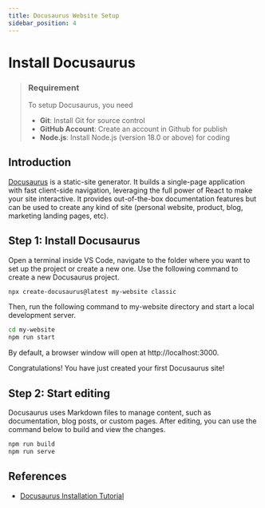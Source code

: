 ```yaml
---
title: Docusaurus Website Setup
sidebar_position: 4
---
```


# Install Docusaurus

> ### Requirement
> To setup Docusaurus, you need 
> - **Git**: Install Git for source control
> - **GitHub Account**: Create an account in Github for publish
> - **Node.js**: Install Node.js (version 18.0 or above) for coding

## Introduction
[Docusaurus](https://docusaurus.io/docs) is a static-site generator. It builds a single-page application with fast client-side navigation, leveraging the full power of React to make your site interactive. It provides out-of-the-box documentation features but can be used to create any kind of site (personal website, product, blog, marketing landing pages, etc).



## Step 1: Install Docusaurus
Open a terminal inside VS Code, navigate to the folder where you want to set up the project or create a new one. Use the following command to create a new Docusaurus project.

```bash
npx create-docusaurus@latest my-website classic
```

Then, run the following command to my-website directory and start a local development server.

```bash
cd my-website
npm run start
```

By default, a browser window will open at http://localhost:3000.

Congratulations! You have just created your first Docusaurus site! 

## Step 2: Start editing 
Docusaurus uses Markdown files to manage content, such as documentation, blog posts, or custom pages. After editing, you can use the command below to build and view the changes.

```bash
npm run build
npm run serve
```

## References
- [Docusaurus Installation Tutorial](https://docusaurus.io/docs/installation)